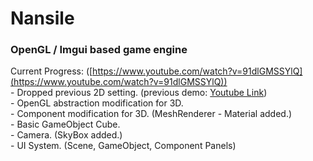 # Nansile
### OpenGL / Imgui based game engine

Current Progress: ([https://www.youtube.com/watch?v=91dlGMSSYlQ](https://www.youtube.com/watch?v=91dlGMSSYlQ))
<br />
    - Dropped previous 2D setting. (previous demo: [Youtube Link](https://www.youtube.com/watch?v=91dlGMSSYlQ))
    <br />
    - OpenGL abstraction modification for 3D.
    <br />
    - Component modification for 3D. (MeshRenderer - Material added.)
    <br />
    - Basic GameObject Cube.
    <br />
    - Camera. (SkyBox added.)
    <br />
    - UI System. (Scene, GameObject, Component Panels)

